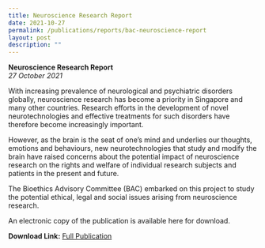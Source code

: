 ```yaml
---
title: Neuroscience Research Report
date: 2021-10-27
permalink: /publications/reports/bac-neuroscience-report
layout: post
description: ""
---
```



**Neuroscience Research Report** <br>
*27 October 2021*

With increasing prevalence of neurological and psychiatric disorders globally, neuroscience research has become a priority in Singapore and many other countries. Research efforts in the development of novel neurotechnologies and effective treatments for such disorders have therefore become increasingly important.

However, as the brain is the seat of one’s mind and underlies our thoughts, emotions and behaviours, new neurotechnologies that study and modify the brain have raised concerns about the potential impact of neuroscience research on the rights and welfare of individual research subjects and patients in the present and future.

The Bioethics Advisory Committee (BAC) embarked on this project to study the potential ethical, legal and social issues arising from neuroscience research.

An electronic copy of the publication is available here for download.

**Download Link:** [Full Publication](https://go.gov.sg/bacneurosciencereport)
